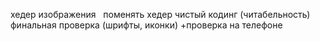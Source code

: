 хедер
изображения
  поменять хедер
чистый кодинг (читабельность)
финальная проверка (шрифты, иконки)
+проверка на телефоне
